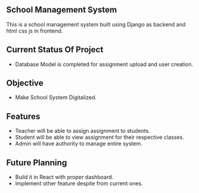 ## School Management System

This is a school management system built using Django as backend and html css js in frontend.

## Current Status Of Project

- Database Model is completed for assignment upload and user creation.

## Objective
- Make School System Digitalized.

## Features

- Teacher will be able to assign assignment to students.
- Student will be able to view assignment for their respective classes.
- Admin will have authority to manage entire system.

## Future Planning

- Build it in React with proper dashboard.
- Implement other feature despite from current ones.